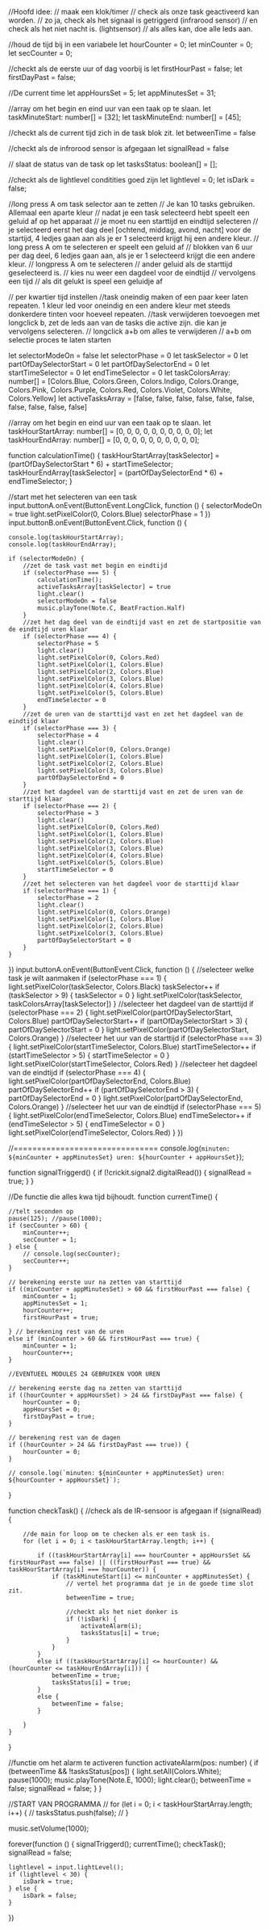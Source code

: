 //Hoofd idee:
//  maak een klok/timer
//  check als onze task geactiveerd kan worden.
//  zo ja, check als het signaal is getriggerd (infrarood sensor)
//  en check als het niet nacht is. (lightsensor)
//  als alles kan, doe alle leds aan.


//houd de tijd bij in een variabele
let hourCounter = 0;
let minCounter = 0;
let secCounter = 0;

//checkt als de eerste uur of dag voorbij is
let firstHourPast = false;
let firstDayPast = false;

//De current time
let appHoursSet = 5;
let appMinutesSet = 31;



//array om het begin en eind uur van een taak op te slaan.
let taskMinuteStart: number[] = [32];
let taskMinuteEnd: number[] = [45];

//checkt als de current tijd zich in de task blok zit.
let betweenTime = false

//checkt als de infrorood sensor is afgegaan
let signalRead = false

// slaat de status van de task op
let tasksStatus: boolean[] = [];


//checkt als  de lightlevel conditities goed zijn
let lightlevel = 0;
let isDark = false;

//long press A om task selector aan te zetten
// Je kan 10 tasks gebruiken. Allemaal een aparte kleur
// nadat je een task selecteerd hebt speelt een geluid af op het apparaat
// je moet nu een starttijd en eindtijd selecteren
// je selecteerd eerst het dag deel [ochtend, middag, avond, nacht] voor de startijd, 4 ledjes gaan aan als je er 1 selecteerd krijgt hij een andere kleur.
// long press A om te selecteren er speelt een geluid af
// blokken van 6 uur per dag deel, 6 ledjes gaan aan, als je er 1 selecteerd krijgt die een andere kleur.
// longpress A om te selecteren
// ander geluid als de starttijd geselecteerd is.
// kies nu weer een dagdeel voor de eindtijd
// vervolgens een tijd
// als dit gelukt is speel een geluidje af

// per kwartier tijd instellen
//task oneindig maken of een paar keer laten repeaten. 1 kleur led voor oneindig en een andere kleur met steeds donkerdere tinten voor hoeveel repeaten.
//task verwijderen toevoegen met longclick b, zet de leds aan van de tasks die active zijn. die kan je vervolgens selecteren.
// longclick a+b om alles te verwijderen
// a+b om selectie proces te laten starten

let selectorModeOn = false
let selectorPhase = 0
let taskSelector = 0
let partOfDaySelectorStart = 0
let partOfDaySelectorEnd = 0
let startTimeSelector = 0
let endTimeSelector = 0
let taskColorsArray: number[] = [Colors.Blue, Colors.Green, Colors.Indigo, Colors.Orange, Colors.Pink, Colors.Purple, Colors.Red, Colors.Violet, Colors.White, Colors.Yellow]
let activeTasksArray = [false, false, false, false, false, false, false, false, false, false]

//array om het begin en eind uur van een taak op te slaan.
let taskHourStartArray: number[] = [0, 0, 0, 0, 0, 0, 0, 0, 0, 0];
let taskHourEndArray: number[] = [0, 0, 0, 0, 0, 0, 0, 0, 0, 0];

function calculationTime() {
    taskHourStartArray[taskSelector] = (partOfDaySelectorStart * 6) + startTimeSelector;
    taskHourEndArray[taskSelector] = (partOfDaySelectorEnd * 6) + endTimeSelector;
}




//start met het selecteren van een task
input.buttonA.onEvent(ButtonEvent.LongClick, function () {
    selectorModeOn = true
    light.setPixelColor(0, Colors.Blue)
    selectorPhase = 1
})
input.buttonB.onEvent(ButtonEvent.Click, function () {

    console.log(taskHourStartArray);
    console.log(taskHourEndArray);

    if (selectorModeOn) {
        //zet de task vast met begin en eindtijd
        if (selectorPhase === 5) {
            calculationTime();
            activeTasksArray[taskSelector] = true
            light.clear()
            selectorModeOn = false
            music.playTone(Note.C, BeatFraction.Half)
        }
        //zet het dag deel van de eindtijd vast en zet de startpositie van de eindtijd uren klaar
        if (selectorPhase === 4) {
            selectorPhase = 5
            light.clear()
            light.setPixelColor(0, Colors.Red)
            light.setPixelColor(1, Colors.Blue)
            light.setPixelColor(2, Colors.Blue)
            light.setPixelColor(3, Colors.Blue)
            light.setPixelColor(4, Colors.Blue)
            light.setPixelColor(5, Colors.Blue)
            endTimeSelector = 0
        }
        //zet de uren van de starttijd vast en zet het dagdeel van de eindtijd klaar
        if (selectorPhase === 3) {
            selectorPhase = 4
            light.clear()
            light.setPixelColor(0, Colors.Orange)
            light.setPixelColor(1, Colors.Blue)
            light.setPixelColor(2, Colors.Blue)
            light.setPixelColor(3, Colors.Blue)
            partOfDaySelectorEnd = 0
        }
        //zet het dagdeel van de starttijd vast en zet de uren van de starttijd klaar
        if (selectorPhase === 2) {
            selectorPhase = 3
            light.clear()
            light.setPixelColor(0, Colors.Red)
            light.setPixelColor(1, Colors.Blue)
            light.setPixelColor(2, Colors.Blue)
            light.setPixelColor(3, Colors.Blue)
            light.setPixelColor(4, Colors.Blue)
            light.setPixelColor(5, Colors.Blue)
            startTimeSelector = 0
        }
        //zet het selecteren van het dagdeel voor de starttijd klaar
        if (selectorPhase === 1) {
            selectorPhase = 2
            light.clear()
            light.setPixelColor(0, Colors.Orange)
            light.setPixelColor(1, Colors.Blue)
            light.setPixelColor(2, Colors.Blue)
            light.setPixelColor(3, Colors.Blue)
            partOfDaySelectorStart = 0
        }
    }
})
input.buttonA.onEvent(ButtonEvent.Click, function () {
    //selecteer welke task je wilt aanmaken
    if (selectorPhase === 1) {
        light.setPixelColor(taskSelector, Colors.Black)
        taskSelector++
        if (taskSelector > 9) {
            taskSelector = 0
        }
        light.setPixelColor(taskSelector, taskColorsArray[taskSelector])
    }
    //selecteer het dagdeel van de starttijd
    if (selectorPhase === 2) {
        light.setPixelColor(partOfDaySelectorStart, Colors.Blue)
        partOfDaySelectorStart++
        if (partOfDaySelectorStart > 3) {
            partOfDaySelectorStart = 0
        }
        light.setPixelColor(partOfDaySelectorStart, Colors.Orange)
    }
    //selecteer het uur van de starttijd
    if (selectorPhase === 3) {
        light.setPixelColor(startTimeSelector, Colors.Blue)
        startTimeSelector++
        if (startTimeSelector > 5) {
            startTimeSelector = 0
        }
        light.setPixelColor(startTimeSelector, Colors.Red)
    }
    //selecteer het dagdeel van de eindtijd
    if (selectorPhase === 4) {
        light.setPixelColor(partOfDaySelectorEnd, Colors.Blue)
        partOfDaySelectorEnd++
        if (partOfDaySelectorEnd > 3) {
            partOfDaySelectorEnd = 0
        }
        light.setPixelColor(partOfDaySelectorEnd, Colors.Orange)
    }
    //selecteer het uur van de eindtijd
    if (selectorPhase === 5) {
        light.setPixelColor(endTimeSelector, Colors.Blue)
        endTimeSelector++
        if (endTimeSelector > 5) {
            endTimeSelector = 0
        }
        light.setPixelColor(endTimeSelector, Colors.Red)
    }
})















//===============================
console.log(`minuten: ${minCounter + appMinutesSet} uren: ${hourCounter + appHoursSet}`);






function signalTriggerd() {
    if (!crickit.signal2.digitalRead()) {
        signalRead = true;
    }
}

//De functie die alles kwa tijd bijhoudt.
function currentTime() {

    //telt seconden op
    pause(125); //pause(1000);
    if (secCounter > 60) {
        minCounter++;
        secCounter = 1;
    } else {
        // console.log(secCounter);
        secCounter++;
    }

    // berekening eerste uur na zetten van starttijd
    if ((minCounter + appMinutesSet) > 60 && firstHourPast === false) {
        minCounter = 1;
        appMinutesSet = 1;
        hourCounter++;
        firstHourPast = true;

    } // berekening rest van de uren
    else if (minCounter > 60 && firstHourPast === true) {
        minCounter = 1;
        hourCounter++;
    }

    //EVENTUEEL MODULES 24 GEBRUIKEN VOOR UREN

    // berekening eerste dag na zetten van starttijd
    if ((hourCounter + appHoursSet) > 24 && firstDayPast === false) {
        hourCounter = 0;
        appHoursSet = 0;
        firstDayPast = true;
    }

    // berekening rest van de dagen
    if ((hourCounter > 24 && firstDayPast === true)) {
        hourCounter = 0;
    }

    // console.log(`minuten: ${minCounter + appMinutesSet} uren: ${hourCounter + appHoursSet}`);


}

function checkTask() {
    //check als de IR-sensoor is afgegaan
    if (signalRead) {



        //de main for loop om te checken als er een task is.
        for (let i = 0; i < taskHourStartArray.length; i++) {

            if ((taskHourStartArray[i] === hourCounter + appHoursSet && firstHourPast === false) || ((firstHourPast === true) && taskHourStartArray[i] === hourCounter)) {
                if (taskMinuteStart[i] <= minCounter + appMinutesSet) {
                    // vertel het programma dat je in de goede time slot zit.
                    betweenTime = true;

                    //checkt als het niet donker is
                    if (!isDark) {
                        activateAlarm(i);
                        tasksStatus[i] = true;
                    }
                }
            }
            else if ((taskHourStartArray[i] <= hourCounter) && (hourCounter <= taskHourEndArray[i])) {
                betweenTime = true;
                tasksStatus[i] = true;
            }
            else {
                betweenTime = false;
            }

        }
    }
}

//functie om het alarm te activeren
function activateAlarm(pos: number) {
    if (betweenTime && !tasksStatus[pos]) {
        light.setAll(Colors.White);
        pause(1000);
        music.playTone(Note.E, 1000);
        light.clear();
        betweenTime = false;
        signalRead = false;
    }
}



//START VAN PROGRAMMA
// for (let i = 0; i < taskHourStartArray.length; i++) {
//     tasksStatus.push(false);
// }

music.setVolume(1000);


forever(function () {
    signalTriggerd();
    currentTime();
    checkTask();
    signalRead = false;


    lightlevel = input.lightLevel();
    if (lightlevel < 30) {
        isDark = true;
    } else {
        isDark = false;
    }

})
